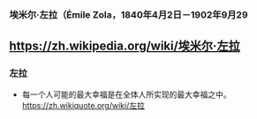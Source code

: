 ### 埃米尔·左拉（Émile Zola，1840年4月2日－1902年9月29
https://zh.wikipedia.org/wiki/埃米尔·左拉
---
### 左拉
- 每一个人可能的最大幸福是在全体人所实现的最大幸福之中。
https://zh.wikiquote.org/wiki/左拉